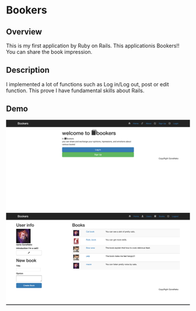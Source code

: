 # Bookers

## Overview
This is my first application by Ruby on Rails.
This applicationis Bookers!!
You can share the book impression.

## Description
I implemented a lot of functions such as Log in/Log out, post or edit function.
This prove I have fundamental skills about Rails.

## Demo
![image1](sample_images/image2.png)
![image2](sample_images/image1.png)
